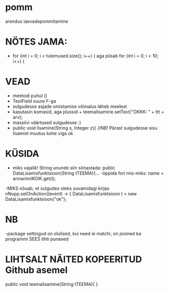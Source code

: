 # pomm
arendus laevadepommitamine


# NÖTES JAMA: 
-  for (int i = 0; i < tulemused.size(); i++) {         aga piisab   for (int i = 0; i < 10; i++) {

 
 
 #  VEAD
- meetodi puhul ()
- TextField  suure F-ga
- sulgudesse asjade omistamise võimalus läheb meelest
- kasutasin komasid, aga plussid +
                                              teemalisamine.setText("OKKK: " + ttt + arv);
- massiivi väärtused sulgudesse :)
- public void lisamine(String s, Integer z){      //NB! Pärast sulgudesse sisu lisamist muutus kohe viga ok


 # KÜSIDA     
- miks vajalik! String ununeb siin sõnastada:  public DataLisamisfunktsioon(String tTEEMA){...
-õppida fori mis-miks:  name = annanimiKOIK.get(i);

-MIKS nõuab, et sulgudes oleks suvamidagi kirjas nNupp.setOnAction((event) -> {
                        DataLisamisfunktsioon t = new DataLisamisfunktsioon("ok");
                                          







# NB
-package settingud on olulised, kui need ei matchi, on jooined ka programmi SEES tihti punased

# LIHTSALT NÄITED KOPEERITUD Github asemel
  public void teemalisamine(String tTEEMA){
    }

 
